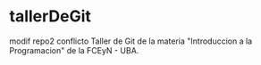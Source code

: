 # tallerDeGit
modif repo2 conflicto
Taller de Git de la materia "Introduccion a la Programacion" de la FCEyN - UBA.
